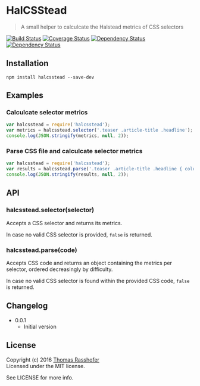 # HalCSStead

> A small helper to calculcate the Halstead metrics of CSS selectors

[![Build Status](https://travis-ci.org/rasshofer/halcsstead.svg)](https://travis-ci.org/rasshofer/halcsstead)
[![Coverage Status](https://coveralls.io/repos/github/rasshofer/halcsstead/badge.svg)](https://coveralls.io/github/rasshofer/halcsstead)
[![Dependency Status](https://david-dm.org/rasshofer/halcsstead/status.svg)](https://david-dm.org/rasshofer/halcsstead)
[![Dependency Status](https://david-dm.org/rasshofer/halcsstead/dev-status.svg)](https://david-dm.org/rasshofer/halcsstead)

## Installation

```shell
npm install halcsstead --save-dev
```

## Examples

### Calculcate selector metrics

```js
var halcsstead = require('halcsstead');
var metrics = halcsstead.selector('.teaser .article-title .headline');
console.log(JSON.stringify(metrics, null, 2));
```

### Parse CSS file and calculcate selector metrics

```js
var halcsstead = require('halcsstead');
var results = halcsstead.parse('.teaser .article-title .headline { color: red } body { background: red }');
console.log(JSON.stringify(results, null, 2));
```

## API

### halcsstead.selector(selector)

Accepts a CSS selector and returns its metrics.

In case no valid CSS selector is provided, `false` is returned.

### halcsstead.parse(code)

Accepts CSS code and returns an object containing the metrics per selector, ordered decreasingly by difficulty.

In case no valid CSS selector is found within the provided CSS code, `false` is returned.

## Changelog

* 0.0.1
  * Initial version

## License

Copyright (c) 2016 [Thomas Rasshofer](http://thomasrasshofer.com/)  
Licensed under the MIT license.

See LICENSE for more info.
